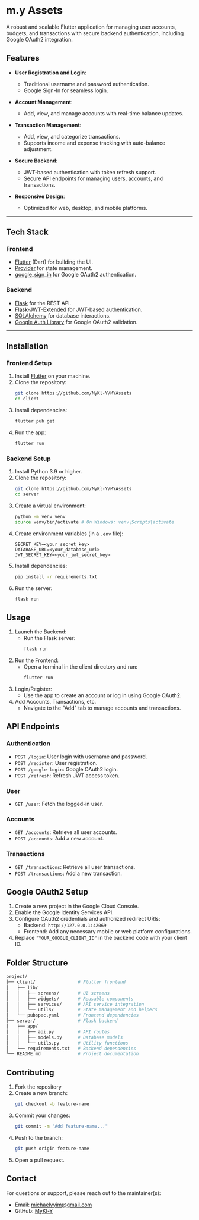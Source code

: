 <h1>
m.y Assets
</h1>
A robust and scalable Flutter application for managing user accounts, budgets, and transactions with secure backend authentication, including Google OAuth2 integration.

## Features

- **User Registration and Login**:
  - Traditional username and password authentication.
  - Google Sign-In for seamless login.

- **Account Management**:
  - Add, view, and manage accounts with real-time balance updates.

- **Transaction Management**:
  - Add, view, and categorize transactions.
  - Supports income and expense tracking with auto-balance adjustment.

- **Secure Backend**:
  - JWT-based authentication with token refresh support.
  - Secure API endpoints for managing users, accounts, and transactions.

- **Responsive Design**:
  - Optimized for web, desktop, and mobile platforms.

---

## Tech Stack

### **Frontend**
- [Flutter](https://flutter.dev/) (Dart) for building the UI.
- [Provider](https://pub.dev/packages/provider) for state management.
- [google_sign_in](https://pub.dev/packages/google_sign_in) for Google OAuth2 authentication.

### **Backend**
- [Flask](https://flask.palletsprojects.com/) for the REST API.
- [Flask-JWT-Extended](https://flask-jwt-extended.readthedocs.io/) for JWT-based authentication.
- [SQLAlchemy](https://www.sqlalchemy.org/) for database interactions.
- [Google Auth Library](https://google-auth.readthedocs.io/) for Google OAuth2 validation.

---

## Installation

### **Frontend Setup**
1. Install [Flutter](https://docs.flutter.dev/get-started/install) on your machine.
2. Clone the repository:
   ```bash
   git clone https://github.com/MyKl-Y/MYAssets
   cd client
   ```
3. Install dependencies:
    ```bash
    flutter pub get
    ```
4. Run the app:
    ```bash
    flutter run
    ```

### **Backend Setup**
1. Install Python 3.9 or higher.
2. Clone the repository:
    ```bash
    git clone https://github.com/MyKl-Y/MYAssets
    cd server
    ```
3. Create a virtual environment:
    ```bash
    python -m venv venv
    source venv/bin/activate # On Windows: venv\Scripts\activate
    ```
4. Create environment variables (in a `.env` file):
    ```.env
    SECRET_KEY=<your_secret_key>
    DATABASE_URL=<your_database_url>
    JWT_SECRET_KEY=<your_jwt_secret_key>
    ```
5. Install dependencies:
    ```bash
    pip install -r requirements.txt
    ```
6. Run the server:
    ```bash
    flask run
    ```

## Usage
1. Launch the Backend:
    - Run the Flask server:
        ```bash
        flask run
        ```
2. Run the Frontend:
    - Open a terminal in the client directory and run:
        ```bash
        flutter run
        ```
3. Login/Register:
    - Use the app to create an account or log in using Google OAuth2.
4. Add Accounts, Transactions, etc.
    - Navigate to the "Add" tab to manage accounts and transactions.

## API Endpoints
### Authentication
- `POST /login`: User login with username and password.
- `POST /register`: User registration.
- `POST /google-login`: Google OAuth2 login.
- `POST /refresh`: Refresh JWT access token.
### User
- `GET /user`: Fetch the logged-in user.
### Accounts
- `GET /accounts`: Retrieve all user accounts.
- `POST /accounts`: Add a new account.

### Transactions
- `GET /transactions`: Retrieve all user transactions.
- `POST /transactions`: Add a new transaction.

## Google OAuth2 Setup
1. Create a new project in the Google Cloud Console.
2. Enable the Google Identity Services API.
3. Configure OAuth2 credentials and authorized redirect URIs:
    - Backend: `http://127.0.0.1:42069`
    - Frontend: Add any necessary mobile or web platform configurations.
4. Replace `"YOUR_GOOGLE_CLIENT_ID"` in the backend code with your client ID.

## Folder Structure
```bash
project/
├── client/                # Flutter frontend
│   ├── lib/
│   │   ├── screens/       # UI screens
│   │   ├── widgets/       # Reusable components
│   │   ├── services/      # API service integration
│   │   └── utils/         # State management and helpers
│   └── pubspec.yaml       # Frontend dependencies
├── server/                # Flask backend
│   ├── app/
│   │   ├── api.py         # API routes
│   │   ├── models.py      # Database models
│   │   └── utils.py       # Utility functions
│   └── requirements.txt   # Backend dependencies
└── README.md              # Project documentation
```

## Contributing
1. Fork the repository
2. Create a new branch:
    ```bash
    git checkout -b feature-name
    ```
3. Commit your changes:
    ```bash
    git commit -m "Add feature-name..."
    ```
4. Push to the branch:
    ```bash
    git push origin feature-name
    ```
5. Open a pull request.

## Contact
For questions or support, please reach out to the maintainer(s):
- Email: michaelyyim@gmail.com
- GitHub: [MyKl-Y](https://github.com/MyKl-Y)